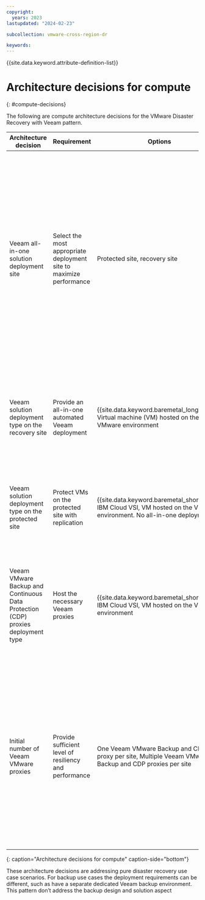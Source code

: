 ```yaml
---
copyright:
  years: 2023
lastupdated: "2024-02-23"

subcollection: vmware-cross-region-dr

keywords:
---
```


{{site.data.keyword.attribute-definition-list}}

# Architecture decisions for compute
{: #compute-decisions}

The following are compute architecture decisions for the VMware Disaster Recovery with Veeam pattern.

| Architecture decision                           | Requirement                                                     | Options                                                                                     | Decision                                      | Rationale                                                                                                                                                                                                                                                                                                              |
|------------------------------------------------------|---------------------------------------------------------------------|-------------------------------------------------------------------------------------------------|---------------------------------------------------|----------------------------------------------------------------------------------------------------------------------------------------------------------------------------------------------------------------------------------------------------------------------------------------------------------------------------|
| Veeam all-in-one solution deployment site            | Select the most appropriate deployment site to maximize performance | Protected site, recovery site                                                                   | **Recovery site**                                 | The location of the Veeam Backup and Replication server for replication scenarios is not based on performance but on availability for recovery. By placing the Veeam Backup and Replication server at the recovery site means that it is available to recover when needed, therefore, lowering the recovery time objective. |
| Veeam solution deployment type on the recovery site  | Provide an all-in-one automated Veeam deployment                    | {{site.data.keyword.baremetal_long}} VSI Virtual machine (VM) hosted on the VMware environment                             | Virtual machine                                   | Use ESXi DRS (Distributed Resource Scheduler) and HA (High Availability), hence the logical sense to use VMware VM as a hosting environment                                                                                                                                                                                                                                       |
| Veeam solution deployment type on the protected site | Protect VMs on the protected site with replication                  | {{site.data.keyword.baremetal_short_sing}}, IBM Cloud VSI, VM hosted on the VMware environment. No all-in-one deployment | No all-in-one deployment (Veeam Proxies)   | Veeam best practice for replication is to replace the Veeam Backup and replication server at the recovery site.                                                                                                                                                                                                              |
| Veeam VMware Backup and Continuous Data Protection (CDP) proxies deployment type      | Host the necessary Veeam proxies                                    | {{site.data.keyword.baremetal_short_sing}}, IBM Cloud VSI, VM hosted on the VMware environment                           | VM hosted on the VMware environment               | Adopting the strategy of one VM proxy per host is preferred for Network File System (NFS) storage and VMware vSAN (virtual storage area network) deployments.                                                                                                                                                                                                                                  |
| Initial number of Veeam VMware proxies               | Provide sufficient level of resiliency and performance              | One Veeam VMware Backup and CDP proxy per site, Multiple Veeam VMware Backup and CDP proxies per site     | Multiple Veeam VMware Backup and CDP proxies per site | Provide redundancy to avoid replication tasks to be blocked when one of the backup and CDP proxies becomes unavailable. Veeam advise when using virtual machine proxies and NFS v3 or VMware vSAN to use a proxy per host and use VM-Host affinity rules.                                                                             |

{: caption="Architecture decisions for compute" caption-side="bottom"}

These architecture decisions are addressing pure disaster recovery use case scenarios. For backup use cases the deployment requirements can be different, such as have a separate dedicated Veeam backup environment. This pattern don’t address the backup design and solution aspect
